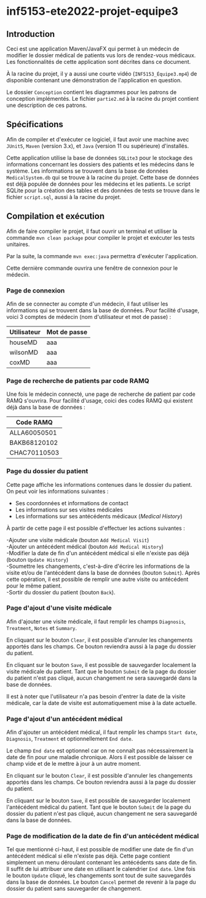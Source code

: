 # inf5153-ete2022-projet-equipe3  

## Introduction  

Ceci est une application Maven/JavaFX qui permet à un médecin de modifier le dossier médical de patients vus lors de rendez-vous médicaux. Les fonctionnalités de cette application sont décrites dans ce document.   

À la racine du projet, il y a aussi une courte vidéo (`INF5153_Équipe3.mp4`) de disponible contenant une démonstration de l'application en question.  

Le dossier `Conception` contient les diagrammes pour les patrons de conception implémentés. Le fichier `partie2.md` à la racine du projet contient une description de ces patrons. 


## Spécifications  

Afin de compiler et d'exécuter ce logiciel, il faut avoir une machine avec `JUnit5`, `Maven` (version 3.x), et `Java` (version 11 ou supérieure) d'installés. 

Cette application utilise la base de données `SQLite3` pour le stockage des informations concernant les dossiers des patients et les médecins dans le système. Les informations se trouvent dans la base de données `MedicalSystem.db` qui se trouve à la racine du projet. Cette base de données est déjà populée de données pour les médecins et les patients. Le script SQLite pour la création des tables et des données de tests se trouve dans le fichier `script.sql`, aussi à la racine du projet.    


## Compilation et exécution

Afin de faire compiler le projet, il faut ouvrir un terminal et utiliser la commande `mvn clean package` pour compiler le projet et exécuter les tests unitaires.  

Par la suite, la commande `mvn exec:java` permettra d'exécuter l'application.  

Cette dernière commande ouvrira une fenêtre de connexion pour le médecin. 

### Page de connexion

Afin de se connecter au compte d'un médecin, il faut utiliser les informations qui se trouvent dans la base de données. Pour facilité d'usage, voici 3 comptes de médecin (nom d'utilisateur et mot de passe) :  

| Utilisateur | Mot de passe |
| --- | --- |
| houseMD | aaa |
| wilsonMD | aaa |
| coxMD | aaa |

### Page de recherche de patients par code RAMQ

Une fois le médecin connecté, une page de recherche de patient par code RAMQ s'ouvrira. Pour facilité d'usage, coici des codes RAMQ qui existent déjà dans la base de données : 

| Code RAMQ | 
| --- |
| ALLA60050501 |
| BAKB68120102 |
| CHAC70110503 | 

### Page du dossier du patient

Cette page affiche les informations contenues dans le dossier du patient. 
On peut voir les informations suivantes :   

- Ses coordonnées et informations de contact
- Les informations sur ses visites médicales
- Les informations sur ses antécédents médicaux (*Medical History*)

À partir de cette page il est possible d'effectuer les actions suivantes :  

-Ajouter une visite médicale (bouton `Add Medical Visit`)  
-Ajouter un antécédent médical (bouton `Add Medical History`)  
-Modifier la date de fin d'un antécédent médical si elle n'existe pas déjà (bouton `Update History`)  
-Soumettre les changements, c'est-à-dire d'écrire les informations de la visite et/ou de l'antécédent dans la base de données (bouton `Submit`). Après cette opération, il est possible de remplir une autre visite ou antécédent pour le même patient.   
-Sortir du dossier du patient (bouton `Back`).

### Page d'ajout d'une visite médicale  

Afin d'ajouter une visite médicale, il faut remplir les champs `Diagnosis`, `Treatment`, `Notes` et `Summary`. 

En cliquant sur le bouton `Clear`, il est possible d'annuler les changements apportés dans les champs. Ce bouton reviendra aussi à la page du dossier du patient. 

En cliquant sur le bouton `Save`, il est possible de sauvegarder localement la visite médicale du patient. Tant que le bouton `Submit` de la page du dossier du patient n'est pas cliqué, aucun changement ne sera sauvegardé dans la base de données.  

Il est à noter que l'utilisateur n'a pas besoin d'entrer la date de la visite médicale, car la date de visite est automatiquement mise à la date actuelle.  

### Page d'ajout d'un antécédent médical  

Afin d'ajouter un antécédent médical, il faut remplir les champs `Start date`, `Diagnosis`, `Treatment` et optionnellement `End date`.  

Le champ `End date` est optionnel car on ne connaît pas nécessairement la date de fin pour une maladie chronique. Alors il est possible de laisser ce champ vide et de le mettre à jour à un autre moment. 

En cliquant sur le bouton `Clear`, il est possible d'annuler les changements apportés dans les champs. Ce bouton reviendra aussi à la page du dossier du patient.  

En cliquant sur le bouton `Save`, il est possible de sauvegarder localement l'antécédent médical du patient. Tant que le bouton `Submit` de la page du dossier du patient n'est pas cliqué, aucun changement ne sera sauvegardé dans la base de données.

### Page de modification de la date de fin d'un antécédent médical  

Tel que mentionné ci-haut, il est possible de modifier une date de fin d'un antécédent médical si elle n'existe pas déjà.  Cette page contient simplement un menu déroulant contenant les antécédents sans date de fin. Il suffit de lui attribuer une date en utilisant le calendrier `End date`. Une fois le bouton `Update` cliqué, les changements sont tout de suite sauvegardés dans la base de données. Le bouton `Cancel` permet de revenir à la page du dossier du patient sans sauvegarder de changement.   

